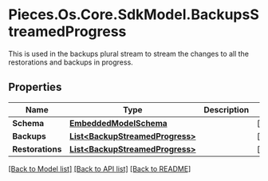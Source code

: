 # Pieces.Os.Core.SdkModel.BackupsStreamedProgress
This is used in the backups plural stream to stream the changes to all the restorations and backups in progress.

## Properties

Name | Type | Description | Notes
------------ | ------------- | ------------- | -------------
**Schema** | [**EmbeddedModelSchema**](EmbeddedModelSchema.md) |  | [optional] 
**Backups** | [**List&lt;BackupStreamedProgress&gt;**](BackupStreamedProgress.md) |  | [optional] 
**Restorations** | [**List&lt;BackupStreamedProgress&gt;**](BackupStreamedProgress.md) |  | [optional] 

[[Back to Model list]](../README.md#documentation-for-models) [[Back to API list]](../README.md#documentation-for-api-endpoints) [[Back to README]](../README.md)

